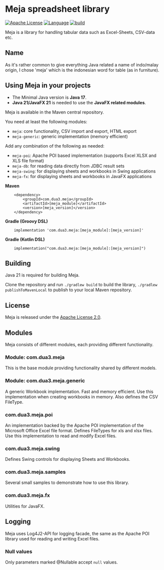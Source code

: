 # Meja spreadsheet library
[![Apache License](https://img.shields.io/badge/license-Apache-blue)](LICENSE)
[![Language](https://img.shields.io/badge/language-Java-blue.svg?style=flat-square)](https://github.com/topics/java)
[![build](https://github.com/xzel23/meja/actions/workflows/CI.yml/badge.svg)](https://github.com/xzel23/meja/actions/workflows/CI.yml)

Meja is a library for handling tabular data such as Excel-Sheets, CSV-data etc.

## Name

As it's rather common to give everything Java related a name of indo/malay origin, I chose 'meja' which is the
indonesian word for table (as in furniture).

## Using Meja in your projects

* The Minimal Java version is **Java 17**.
* **Java 21/JavaFX 21** is needed to use the **JavaFX related modules**.

Meja is available in the Maven central repository.

You need at least the following modules:

* `meja`: core functionality, CSV import and export, HTML export
* `meja-generic`: generic implementation (memory efficient)

Add any combination of the following as needed:

* `meja-poi`: Apache POI based implementation (supports Excel XLSX and XLS file format)
* `meja-db`: for reading data directly from JDBC result sets
* `meja-swing`: for displaying sheets and workbooks in Swing applications
* `meja-fx`: for displaying sheets and workbooks in JavaFX applications

**Maven**

```
    <dependency>
        <groupId>com.dua3.meja</groupId>
        <artifactId>[meja_module]</artifactId>
        <version>[meja_version]</version>
    </dependency>
```

**Gradle (Groovy DSL)**

```
    implementation 'com.dua3.meja:[meja_module]:[meja_version]'
```

**Gradle (Kotlin DSL)**

```
    implementation("com.dua3.meja:[meja_module]:[meja_version]")
```

## Building

Java 21 is required for building Meja.

Clone the repository and run `./gradlew build` to build the library, `./gradlew publishToMavenLocal` to publish to
your local Maven repository.

## License

Meja is released under the [Apache License 2.0](http://www.apache.org/licenses/LICENSE-2.0).

## Modules

Meja consists of different modules, each providing different functionality.

### Module: com.dua3.meja

This is the base module providing functionality shared by different models.

### Module: com.dua3.meja.generic

A generic Workbook implementation. Fast and memory efficient. Use this implementation when creating workbooks in memory.
Also defines the CSV FileType.

### com.dua3.meja.poi

An implementation backed by the Apache POI implementation of the Microsoft Office Excel file format. Defines FileTypes
for xls and xlsx files. Use this implementation to read and modify Excel files.

### com.dua3.meja.swing

Defines Swing controls for displaying Sheets and Workbooks.

### com.dua3.meja.samples

Several small samples to demonstrate how to use this library.

### com.dua3.meja.fx

Utilities for JavaFX.

## Logging

Meja uses Log4J2-API for logging facade, the same as the Apache POI library used for reading and writing Excel files.

### Null values

Only parameters marked @Nullable accept `null` values.
 